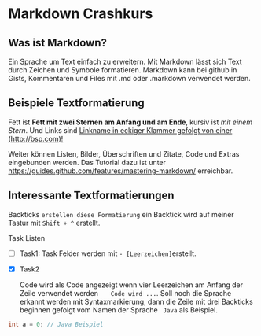 # Markdown Crashkurs
## Was ist Markdown?
Ein Sprache um Text einfach zu erweitern. Mit Markdown lässt sich Text durch Zeichen und Symbole formatieren. Markdown kann bei github in Gists, Kommentaren und Files mit .md oder .markdown verwendet werden.
 
 ## Beispiele Textformatierung
 Fett ist **Fett mit zwei Sternen am Anfang und am Ende**, kursiv ist *mit einem Stern*. Und Links sind [Linkname in eckiger Klammer gefolgt von einer (http://bsp.com)!](http://bsp.com) 
 
 Weiter können Listen, Bilder, Überschriften und Zitate, Code und Extras eingebunden werden. Das Tutorial dazu ist unter https://guides.github.com/features/mastering-markdown/ erreichbar.
 
## Interessante Textformatierungen
Backticks `erstellen diese Formatierung` ein Backtick wird auf meiner Tastur mit `Shift + ^` erstellt.

Task Listen
- [ ] Task1: Task Felder werden mit `- [Leerzeichen]`erstellt.
- [x] Task2

    Code wird als Code angezeigt wenn vier Leerzeichen am Anfang der Zeile verwendet werden `   Code wird ...`. Soll noch die Sprache erkannt werden mit Syntaxmarkierung, dann die Zeile mit drei Backticks beginnen gefolgt vom Namen der Sprache ` Java` als Beispiel.
    
``` Java
int a = 0; // Java Beispiel
```
